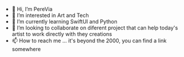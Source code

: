 - 👋 Hi, I’m PereVia
- 👀 I’m interested in Art and Tech
- 🌱 I’m currently learning SwiftUI and Python
- 💞️ I’m looking to collaborate on diferent project that can help today's artist to work directly with they creations
- 📫 How to reach me ... it's beyond the 2000, you can find a link somewhere

<!---
perevia/perevia is a ✨ special ✨ repository because its `README.md` (this file) appears on your GitHub profile.
You can click the Preview link to take a look at your changes.
--->

